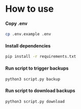 # How to use

#### Copy .env
```bash
cp .env.example .env
```

#### Install dependencies
```bash
pip install -r requirements.txt
```

#### Run script to trigger backups
```bash
python3 script.py backup
```

#### Run script to download backups
```bash
python3 script.py download
```